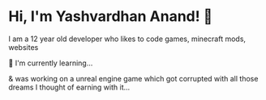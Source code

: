 
# Hi, I'm Yashvardhan Anand! 👋

I am a 12 year old developer who likes to code games, minecraft mods, websites 


🧠 I'm currently learning...

& was working on a unreal engine game which got corrupted with all those dreams I thought of earning with it...  

